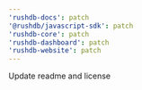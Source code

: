 ```yaml
---
'rushdb-docs': patch
'@rushdb/javascript-sdk': patch
'rushdb-core': patch
'rushdb-dashboard': patch
'rushdb-website': patch
---
```


Update readme and license
